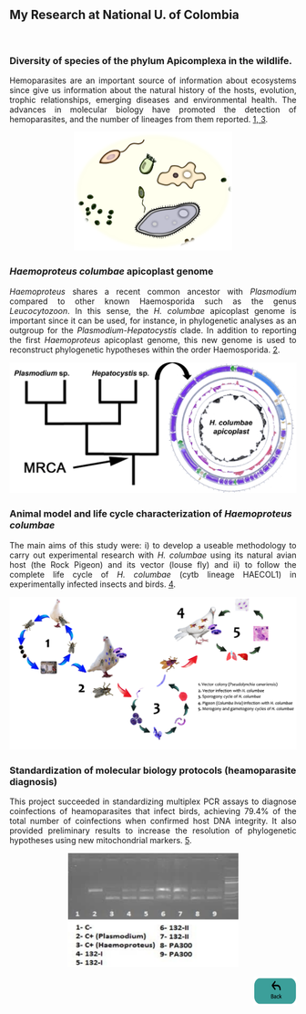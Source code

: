 ## My Research at National U. of Colombia

<br>

### Diversity of species of the phylum Apicomplexa in the wildlife.
<p align="justify"> Hemoparasites are an important source of information about ecosystems since give us information about the natural history of the hosts, evolution, trophic relationships, emerging diseases and environmental health. The advances in molecular biology have promoted the detection of hemoparasites, and the number of lineages from them reported.  <a href="https://asgiraldoc.github.io/publications">1, 3</a>.</p>

<p style="text-align:center;"><a href="https://asgiraldoc.github.io/publications"><img src="images/div.png" height="55%" width="55%"/></a></p>

### *Haemoproteus columbae* apicoplast genome

<p align="justify">  <i>Haemoproteus</i> shares a recent common ancestor with <i>Plasmodium</i> compared to other known Haemosporida such as the genus <i>Leucocytozoon</i>. In this sense, the <i>H. columbae</i> apicoplast genome is important since it can be used, for instance, in phylogenetic analyses as an outgroup for the <i>Plasmodium-Hepatocystis</i> clade. In addition to reporting the first <i>Haemoproteus</i> apicoplast genome, this new genome is used to reconstruct phylogenetic hypotheses within the order Haemosporida. <a href="https://asgiraldoc.github.io/publications">2</a>.</p>


<p style="text-align:center;"><a href="https://asgiraldoc.github.io/publications"><img src="images/api.png"/></a></p>

### Animal model and life cycle characterization of *Haemoproteus columbae*

<p align="justify">  The main aims of this study were: i) to develop a useable methodology to carry out experimental research with <i>H. columbae</i> using its natural avian host (the Rock Pigeon) and its vector (louse fly) and ii) to follow the complete life cycle of <i>H. columbae</i> (cytb lineage HAECOL1) in experimentally infected insects and birds. <a href="https://asgiraldoc.github.io/publications">4</a>.</p>

<p style="text-align:center;"><a href="https://asgiraldoc.github.io/publications"><img src="images/life_cycle.png?raw=true"/></a></p>


### Standardization of molecular biology protocols (heamoparasite diagnosis)

<p align="justify">  This project succeeded in standardizing multiplex PCR assays to diagnose coinfections of heamoparasites that infect birds, achieving 79.4% of the total number of coinfections when confirmed host DNA integrity. It also provided preliminary results to increase the resolution of phylogenetic hypotheses using new mitochondrial markers. <a href="https://asgiraldoc.github.io/publications">5</a>.</p> 

<p style="text-align:center;"><a href="https://asgiraldoc.github.io/publications"><img src="images/pcr.png"
     width="300" 
     height="200"></a></p>



<p style="text-align:right;"><a href="https://asgiraldoc.github.io"><img src="images/back.png"
     width="75" 
     height="50"></a></p>


